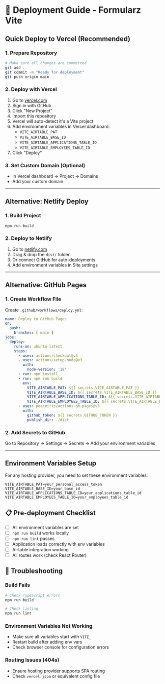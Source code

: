 # 🚀 Deployment Guide - Formularz Vite

## Quick Deploy to Vercel (Recommended)

### 1. Prepare Repository
```bash
# Make sure all changes are committed
git add .
git commit -m "Ready for deployment"
git push origin main
```

### 2. Deploy with Vercel
1. Go to [vercel.com](https://vercel.com)
2. Sign in with GitHub
3. Click "New Project"
4. Import this repository
5. Vercel will auto-detect it's a Vite project
6. Add environment variables in Vercel dashboard:
   - `VITE_AIRTABLE_PAT`
   - `VITE_AIRTABLE_BASE_ID` 
   - `VITE_AIRTABLE_APPLICATIONS_TABLE_ID`
   - `VITE_AIRTABLE_EMPLOYEES_TABLE_ID`
7. Click "Deploy"

### 3. Set Custom Domain (Optional)
- In Vercel dashboard → Project → Domains
- Add your custom domain

---

## Alternative: Netlify Deploy

### 1. Build Project
```bash
npm run build
```

### 2. Deploy to Netlify
1. Go to [netlify.com](https://netlify.com)
2. Drag & drop the `dist/` folder
3. Or connect GitHub for auto-deployments
4. Add environment variables in Site settings

---

## Alternative: GitHub Pages

### 1. Create Workflow File
Create `.github/workflows/deploy.yml`:

```yaml
name: Deploy to GitHub Pages
on:
  push:
    branches: [ main ]
jobs:
  deploy:
    runs-on: ubuntu-latest
    steps:
      - uses: actions/checkout@v3
      - uses: actions/setup-node@v3
        with:
          node-version: '18'
      - run: npm install
      - run: npm run build
        env:
          VITE_AIRTABLE_PAT: ${{ secrets.VITE_AIRTABLE_PAT }}
          VITE_AIRTABLE_BASE_ID: ${{ secrets.VITE_AIRTABLE_BASE_ID }}
          VITE_AIRTABLE_APPLICATIONS_TABLE_ID: ${{ secrets.VITE_AIRTABLE_APPLICATIONS_TABLE_ID }}
          VITE_AIRTABLE_EMPLOYEES_TABLE_ID: ${{ secrets.VITE_AIRTABLE_EMPLOYEES_TABLE_ID }}
      - uses: peaceiris/actions-gh-pages@v3
        with:
          github_token: ${{ secrets.GITHUB_TOKEN }}
          publish_dir: ./dist
```

### 2. Add Secrets to GitHub
Go to Repository → Settings → Secrets → Add your environment variables

---

## Environment Variables Setup

For any hosting provider, you need to set these environment variables:

```
VITE_AIRTABLE_PAT=your_personal_access_token
VITE_AIRTABLE_BASE_ID=your_base_id  
VITE_AIRTABLE_APPLICATIONS_TABLE_ID=your_applications_table_id
VITE_AIRTABLE_EMPLOYEES_TABLE_ID=your_employees_table_id
```

## 📋 Pre-deployment Checklist

- [ ] All environment variables are set
- [ ] `npm run build` works locally
- [ ] `npm run lint` passes
- [ ] Application loads correctly with env variables
- [ ] Airtable integration working
- [ ] All routes work (check React Router)

## 🔧 Troubleshooting

### Build Fails
```bash
# Check TypeScript errors
npm run build

# Check linting
npm run lint
```

### Environment Variables Not Working
- Make sure all variables start with `VITE_`
- Restart build after adding env vars
- Check browser console for configuration errors

### Routing Issues (404s)
- Ensure hosting provider supports SPA routing
- Check `vercel.json` or equivalent config file